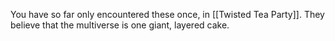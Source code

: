 You have so far only encountered these once, in [[Twisted Tea Party]]. They believe that the multiverse is one giant, layered cake.